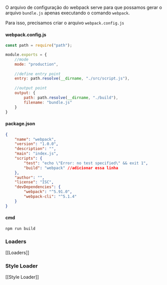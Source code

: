 O arquivo de configuração do webpack serve para que possamos gerar o arquivo `bundle.js` apenas executando o comando `webpack`.

Para isso, precisamos criar o arquivo `webpack.config.js`
#### webpack.config.js
```js
const path = require("path");

module.exports = {
	//mode
	mode: "production",
	
	//define entry point
	entry: path.resolve(__dirname, "./src/script.js"),
	
	//output point
	output: {
		path: path.resolve(__dirname, "./build"),
		filename: "bundle.js"
	}
}
```

#### package.json
```json
{
	"name": "webpack",
	"version": "1.0.0",
	"description": "",
	"main": "index.js",
	"scripts": {
		"test": "echo \"Error: no test specified\" && exit 1",
		"build": "webpack" //adicionar essa linha
	},
	"author": "",
	"license": "ISC",
	"devDependencies": {
		"webpack": "^5.91.0",
		"webpack-cli": "^5.1.4"
	}
}
```

#### cmd
```
npm run build
```

### Loaders
[[Loaders]]

### Style Loader
[[Style Loader]]
